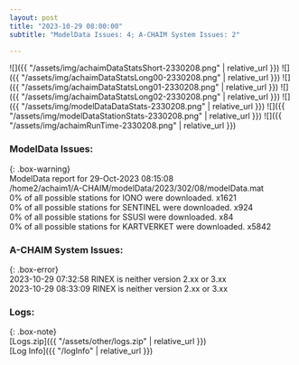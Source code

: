 ```yaml
---
layout: post
title: "2023-10-29 08:00:00"
subtitle: "ModelData Issues: 4; A-CHAIM System Issues: 2"

---
```


![]({{ "/assets/img/achaimDataStatsShort-2330208.png" | relative_url }})
![]({{ "/assets/img/achaimDataStatsLong00-2330208.png" | relative_url }})
![]({{ "/assets/img/achaimDataStatsLong01-2330208.png" | relative_url }})
![]({{ "/assets/img/achaimDataStatsLong02-2330208.png" | relative_url }})
![]({{ "/assets/img/modelDataDataStats-2330208.png" | relative_url }})
![]({{ "/assets/img/modelDataStationStats-2330208.png" | relative_url }})
![]({{ "/assets/img/achaimRunTime-2330208.png" | relative_url }})


### ModelData Issues:  
  
{: .box-warning}  
 ModelData report for 29-Oct-2023 08:15:08   
 /home2/achaim1/A-CHAIM/modelData/2023/302/08/modelData.mat   
 0% of all possible stations for IONO were downloaded. x1621   
 0% of all possible stations for SENTINEL were downloaded. x924   
 0% of all possible stations for SSUSI were downloaded. x84   
 0% of all possible stations for KARTVERKET were downloaded. x5842   
  
### A-CHAIM System Issues:  
  
{: .box-error}  
2023-10-29 07:32:58 RINEX is neither version 2.xx or 3.xx  
2023-10-29 08:33:09 RINEX is neither version 2.xx or 3.xx  

### Logs:  
  
{: .box-note}  
[Logs.zip]({{ "/assets/other/logs.zip" | relative_url }})  
[Log Info]({{ "/logInfo" | relative_url }})  
